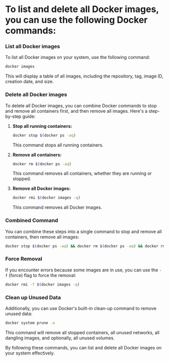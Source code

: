 # To list and delete all Docker images, you can use the following Docker commands:

### List all Docker images
To list all Docker images on your system, use the following command:
```bash
docker images
```
This will display a table of all images, including the repository, tag, image ID, creation date, and size.

### Delete all Docker images
To delete all Docker images, you can combine Docker commands to stop and remove all containers first, and then remove all images. Here's a step-by-step guide:

1. **Stop all running containers:**
   ```bash
   docker stop $(docker ps -aq)
   ```
   This command stops all running containers.

2. **Remove all containers:**
   ```bash
   docker rm $(docker ps -aq)
   ```
   This command removes all containers, whether they are running or stopped.

3. **Remove all Docker images:**
   ```bash
   docker rmi $(docker images -q)
   ```
   This command removes all Docker images.

### Combined Command
You can combine these steps into a single command to stop and remove all containers, then remove all images:
```bash
docker stop $(docker ps -aq) && docker rm $(docker ps -aq) && docker rmi $(docker images -q)
```

### Force Removal
If you encounter errors because some images are in use, you can use the `-f` (force) flag to force the removal:
```bash
docker rmi -f $(docker images -q)
```

### Clean up Unused Data
Additionally, you can use Docker's built-in clean-up command to remove unused data:
```bash
docker system prune -a
```
This command will remove all stopped containers, all unused networks, all dangling images, and optionally, all unused volumes.

By following these commands, you can list and delete all Docker images on your system effectively.